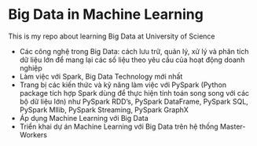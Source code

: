 # Big Data in Machine Learning
This is my repo about learning Big Data at University of Science

- Các công nghệ trong Big Data: cách lưu trữ, quản lý, xử lý và phân tích dữ liệu lớn để mang lại các số liệu theo yêu cầu của hoạt động doanh nghiệp
- Làm việc với Spark, Big Data Technology mới nhất
- Trang bị các kiến thức và kỹ năng làm việc với PySpark (Python package tích hợp Spark dùng để thực hiện tính toán song song với các bộ dữ liệu lớn) như PySpark RDD’s, PySpark DataFrame, PySpark SQL, PySpark Mllib, PySpark Streaming, PySpark GraphX
- Áp dụng Machine Learning với Big Data
- Triển khai dự án Machine Learning với Big Data trên hệ thống Master-Workers
